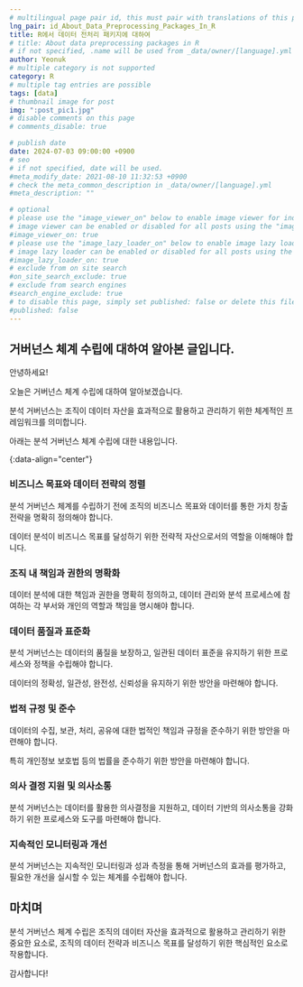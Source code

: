 ```yaml
---
# multilingual page pair id, this must pair with translations of this page. (This name must be unique)
lng_pair: id_About_Data_Preprocessing_Packages_In_R
title: R에서 데이터 전처리 패키지에 대하여
# title: About data preprocessing packages in R
# if not specified, .name will be used from _data/owner/[language].yml
author: Yeonuk
# multiple category is not supported
category: R
# multiple tag entries are possible
tags: [data]
# thumbnail image for post
img: ":post_pic1.jpg"
# disable comments on this page
# comments_disable: true

# publish date
date: 2024-07-03 09:00:00 +0900
# seo
# if not specified, date will be used.
#meta_modify_date: 2021-08-10 11:32:53 +0900
# check the meta_common_description in _data/owner/[language].yml
#meta_description: ""

# optional
# please use the "image_viewer_on" below to enable image viewer for individual pages or posts (_posts/ or [language]/_posts folders).
# image viewer can be enabled or disabled for all posts using the "image_viewer_posts: true" setting in _data/conf/main.yml.
#image_viewer_on: true
# please use the "image_lazy_loader_on" below to enable image lazy loader for individual pages or posts (_posts/ or [language]/_posts folders).
# image lazy loader can be enabled or disabled for all posts using the "image_lazy_loader_posts: true" setting in _data/conf/main.yml.
#image_lazy_loader_on: true
# exclude from on site search
#on_site_search_exclude: true
# exclude from search engines
#search_engine_exclude: true
# to disable this page, simply set published: false or delete this file
#published: false
---
```


<!-- outline-start -->

## 거버넌스 체계 수립에 대하여 알아본 글입니다.

안녕하세요!

오늘은 거버넌스 체계 수립에 대하여 알아보겠습니다.

분석 거버넌스는 조직이 데이터 자산을 효과적으로 활용하고 관리하기 위한 체계적인 프레임워크를 의미합니다.

아래는 분석 거버넌스 체계 수립에 대한 내용입니다.

{:data-align="center"}

<!-- outline-end -->

### 비즈니스 목표와 데이터 전략의 정렬

분석 거버넌스 체계를 수립하기 전에 조직의 비즈니스 목표와 데이터를 통한 가치 창출 전략을 명확히 정의해야 합니다.

데이터 분석이 비즈니스 목표를 달성하기 위한 전략적 자산으로서의 역할을 이해해야 합니다.

### 조직 내 책임과 권한의 명확화

데이터 분석에 대한 책임과 권한을 명확히 정의하고, 데이터 관리와 분석 프로세스에 참여하는 각 부서와 개인의 역할과 책임을 명시해야 합니다.

### 데이터 품질과 표준화

분석 거버넌스는 데이터의 품질을 보장하고, 일관된 데이터 표준을 유지하기 위한 프로세스와 정책을 수립해야 합니다.

데이터의 정확성, 일관성, 완전성, 신뢰성을 유지하기 위한 방안을 마련해야 합니다.

### 법적 규정 및 준수

데이터의 수집, 보관, 처리, 공유에 대한 법적인 책임과 규정을 준수하기 위한 방안을 마련해야 합니다.

특히 개인정보 보호법 등의 법률을 준수하기 위한 방안을 마련해야 합니다.

### 의사 결정 지원 및 의사소통

분석 거버넌스는 데이터를 활용한 의사결정을 지원하고, 데이터 기반의 의사소통을 강화하기 위한 프로세스와 도구를 마련해야 합니다.

### 지속적인 모니터링과 개선

분석 거버넌스는 지속적인 모니터링과 성과 측정을 통해 거버넌스의 효과를 평가하고, 필요한 개선을 실시할 수 있는 체계를 수립해야 합니다.

## 마치며

분석 거버넌스 체계 수립은 조직의 데이터 자산을 효과적으로 활용하고 관리하기 위한 중요한 요소로, 조직의 데이터 전략과 비즈니스 목표를 달성하기 위한 핵심적인 요소로 작용합니다.

감사합니다!
